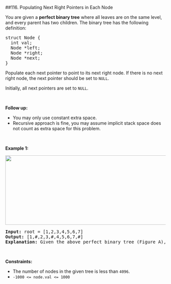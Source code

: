 ##116. Populating Next Right Pointers in Each Node
<p>You are given a <strong>perfect binary tree</strong>&nbsp;where&nbsp;all leaves are on the same level, and every parent has two children. The binary tree has the following definition:</p>

<pre>
struct Node {
  int val;
  Node *left;
  Node *right;
  Node *next;
}
</pre>

<p>Populate each next pointer to point to its next right node. If there is no next right node, the next pointer should be set to <code>NULL</code>.</p>

<p>Initially, all next pointers are set to <code>NULL</code>.</p>

<p>&nbsp;</p>

<p><strong>Follow up:</strong></p>

<ul>
	<li>You may only use constant extra space.</li>
	<li>Recursive approach is fine, you may assume implicit stack space does not count as extra space for this problem.</li>
</ul>

<p>&nbsp;</p>
<p><strong>Example 1:</strong></p>

<p><img alt="" src="https://assets.leetcode.com/uploads/2019/02/14/116_sample.png" style="width: 640px; height: 218px;" /></p>

<pre>
<strong>Input:</strong> root = [1,2,3,4,5,6,7]
<strong>Output:</strong> [1,#,2,3,#,4,5,6,7,#]
<strong>Explanation: </strong>Given the above perfect binary tree (Figure A), your function should populate each next pointer to point to its next right node, just like in Figure B. The serialized output is in level order as connected by the next pointers, with &#39;#&#39; signifying the end of each level.
</pre>

<p>&nbsp;</p>
<p><strong>Constraints:</strong></p>

<ul>
	<li>The number of nodes in the given tree is less than <code>4096</code>.</li>
	<li><code>-1000 &lt;= node.val &lt;= 1000</code></li>
</ul>